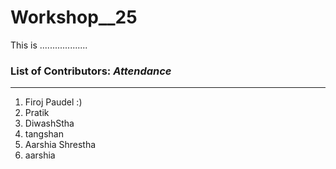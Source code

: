 # Workshop__25
This is ...................

### List of Contributors: _Attendance_
---
1. Firoj Paudel :)
2. Pratik 
3. DiwashStha
4. tangshan
5. Aarshia Shrestha
6. aarshia

